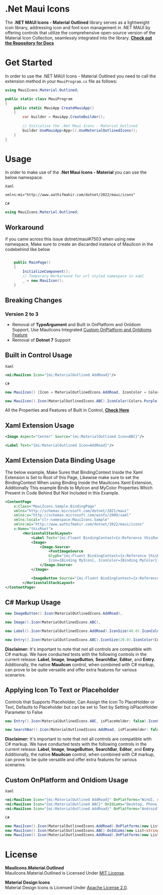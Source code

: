 # .Net Maui Icons

The **.NET MAUI Icons - Material Outlined** library serves as a lightweight icon library, addressing icon and font icon management in .NET MAUI by offering controls that utilize the comprehensive open-source version of the Material Icon Collection, seamlessly integrated into the library.
**[Check out the Repository for Docs](https://github.com/AathifMahir/MauiIcons)**

# Get Started
In order to use the .NET MAUI Icons - Material Outlined you need to call the extension method in your `MauiProgram.cs` file as follows:

```csharp
using MauiIcons.Material.Outlined;

public static class MauiProgram
{
	public static MauiApp CreateMauiApp()
	{
		var builder = MauiApp.CreateBuilder();
		
		// Initialise the .Net Maui Icons - Material Outlined
		builder.UseMauiApp<App>().UseMaterialOutlinedIcons();
	}
}
```

# Usage


In order to make use of the **.Net Maui Icons - Material** you can use the below namespace:

`Xaml`

```xml
xmlns:mi="http://www.aathifmahir.com/dotnet/2022/maui/icons"
```

`C#`
```csharp
using MauiIcons.Material.Outlined;
```

## Workaround

if you came across this issue dotnet/maui#7503 when using new namespace, Make sure to create an discarded instance of MauiIcon in the codebehind like below

```csharp

    public MainPage()
    {
        InitializeComponent();
        // Temporary Workaround for url styled namespace in xaml
        _ = new MauiIcon();
    }

```

## Breaking Changes

### Version 2 to 3

  - Removal of **TypeArgument** and Built in OnPlatform and OnIdiom Support, Use MauiIcons Integrated [Custom OnPlatform and OnIdioms Feature](#custom-onplatform-and-onidiom-usage)
  - Removal of **Dotnet 7** Support

## Built in Control Usage

`Xaml`
```xml
<mi:MauiIcon Icon="{mi:MaterialOutlined AddRoad}"/>
```
`C#`
```csharp
new MauiIcon() {Icon = MaterialOutlinedIcons.AddRoad, IconColor = Colors.Green};

new MauiIcon().Icon(MaterialOutlinedIcons.ABC).IconColor(Colors.Purple);
```

All the Properties and Features of Built in Control, **[Check Here](https://github.com/AathifMahir/MauiIcons)**


## Xaml Extension Usage
```xml
<Image Aspect="Center" Source="{mi:MaterialOutlined Icon=ABC}"/>

<Label Text="{mi:MaterialOutlined Icon=AddRoad}"/>
```

## Xaml Extension Data Binding Usage

The below example, Make Sures that BindingContext Inside the Xaml Extension is Set to Root of this Page, Likewise make sure to set the BindingContext When using Binding Inside the MauiIcons Xaml Extension, Additionally This example Binds to MyIcon and MyColor Properties Which Present in Code Behind But Not Included in this Example.
```xml
<ContentPage
    x:Class="MauiIcons.Sample.BindingPage"
    xmlns="http://schemas.microsoft.com/dotnet/2021/maui"
    xmlns:x="http://schemas.microsoft.com/winfx/2009/xaml"
    xmlns:local="clr-namespace:MauiIcons.Sample"
    xmlns:mi="http://www.aathifmahir.com/dotnet/2022/maui/icons"
    x:Name="thisRoot">
        <HorizontalStackLayout>
            <Label Text="{mi:Fluent BindingContext={x:Reference thisRoot}, Icon={Binding MyIcon}, IconColor={Binding MyColor}}" />
            <Image>
                <Image.Source>
                    <FontImageSource 
                    Glyph="{mi:Fluent BindingContext={x:Reference thisRoot}, 
                    Icon={Binding MyIcon}, IconColor={Binding MyColor}}" />
                </Image.Source>
            </Image>

            <ImageButton Source="{mi:Fluent BindingContext={x:Reference thisRoot}, Icon={Binding MyIcon}, IconColor={Binding MyColor}" />
        </HorizontalStackLayout>
</ContentPage>
```

## C# Markup Usage

```csharp
new ImageButton().Icon(MaterialOutlinedIcons.AddRoad),

new Image().Icon(MaterialOutlinedIcons.ABC),

new Label().Icon(MaterialOutlinedIcons.AddRoad).IconSize(40.0).IconColor(Colors.Red),

new Entry().Icon(MaterialOutlinedIcons.ABC).IconSize(20.0).IconColor(Colors.Aqua),
```

**Disclaimer:** It's important to note that not all controls are compatible with C# markup. We have conducted tests with the following controls in the current release: **Label**, **Image**, **ImageButton**, **SearchBar**, **Editor**, and **Entry**. Additionally, the native **MauiIcon** control, when combined with C# markup, can prove to be quite versatile and offer extra features for various scenarios.

## Applying Icon To Text or Placeholder
Controls that Supports Placeholder, Can Assign the Icon To PlaceHolder or Text, 
Defaults to Placeholder but can be set to Text by Setting isPlaceHolder Parameter to False

```csharp
new Entry().Icon(MaterialOutlinedIcons.ABC, isPlaceHolder: false).IconSize(20.0).IconColor(Colors.Aqua);

new SearchBar().Icon(MaterialOutlinedIcons.AddRoad, isPlaceHolder: false);
```

**Disclaimer:** It's important to note that not all controls are compatible with C# markup. We have conducted tests with the following controls in the current release: **Label**, **Image**, **ImageButton**, **SearchBar**, **Editor**, and **Entry**. Additionally, the native **MauiIcon** control, when combined with C# markup, can prove to be quite versatile and offer extra features for various scenarios.

## Custom OnPlatform and OnIdiom Usage
`Xaml`

```xml
<mi:MauiIcon Icon="{mi:MaterialOutlined AddRoad}" OnPlatforms="WinUI, Android, MacCatalyst"/>
<mi:MauiIcon Icon="{mi:MaterialOutlined ABC}" OnIdioms="Desktop, Phone, Tablet"/>
<mi:MauiIcon Icon="{mi:MaterialOutlined AddRoad}" OnPlatforms="Android" OnIdioms="Phone"/>
```

`C#`
```csharp
new MauiIcon().Icon(MaterialOutlinedIcons.AddRoad).OnPlatforms(new List<string>{"WinUI", "Android"});
new MauiIcon().Icon(MaterialOutlinedIcons.ABC).OnIdioms(new List<string>{"Desktop", "Phone"});
new MauiIcon().Icon(MaterialOutlinedIcons.AddRoad).OnPlatforms(new List<string>{"WinUI", "Android"}).OnIdioms(new List<string>{"Desktop", "Phone"});
```

# License

**MauiIcons.Material.Outlined**  
MauiIcons.Material.Outlined is Licensed Under [MIT License](https://github.com/AathifMahir/MauiIcons/blob/master/LICENSE).

**Material Design Icons**  
Material Design Icons is Licensed Under [Apache License 2.0](https://github.com/google/material-design-icons/blob/master/LICENSE).



